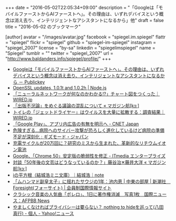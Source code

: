 +++
date = "2016-05-02T22:05:34+09:00"
description = "「Googleは「モバイルファーストからAIファーストへ」。その理由は、いずれデバイスという概念は消え去り、インテリジェントなアシスタントになるから」他"
draft = false
title = "2016-05-02 のブックマーク"

[author]
  avatar = "/images/avatar.jpg"
  facebook = "spiegel.im.spiegel"
  flattr = "spiegel"
  flickr = "spiegel"
  github = "spiegel-im-spiegel"
  instagram = "spiegel_2007"
  license = "by-sa"
  linkedin = "spiegelimspiegel"
  name = "Spiegel"
  tumblr = ""
  twitter = "spiegel_2007"
  url = "http://www.baldanders.info/spiegel/profile/"
+++

- [Googleは「モバイルファーストからAIファーストへ」。その理由は、いずれデバイスという概念は消え去り、インテリジェントなアシスタントになるから － Publickey](http://www.publickey1.jp/blog/16/googleai.html)
- [OpenSSL updates, 1.0.1t and 1.0.2h | Node.js](https://nodejs.org/en/blog/vulnerability/openssl-may-2016/)
- [「ニューラルネットワークが何なのかわかる!?」チャート図をつくった｜WIRED.jp](http://wired.jp/2016/05/02/neural-networks-got-confused/)
- [「出版不況論」をめぐる議論の混乱について « マガジン航[kɔː]](http://magazine-k.jp/2016/05/01/editors-note-12/)
- [トイレの「ジェットドライヤー」はウイルスを大量に拡散する：調査結果｜WIRED.jp](http://wired.jp/2016/05/01/more-viruses/)
- [「Google Play」、アプリ内広告の有無を明示へ - CNET Japan](http://japan.cnet.com/news/service/35082060/)
- [危険すぎる...病院へのサイバー攻撃が恐ろしく進化しているけど病院の準備不足が深刻化 : ギズモード・ジャパン](http://www.gizmodo.jp/2016/05/post_664560.html)
- [充電サイクルが20万回に？研究のミスから生まれた、革新的なリチウムイオン電池](http://irorio.jp/glycine/20160502/318199/)
- [Google、「Chrome 50」安定版の脆弱性を修正 - ITmedia エンタープライズ](http://www.itmedia.co.jp/enterprise/articles/1605/02/news036.html)
- [対談「50年後の文芸はどうなっているのか？」藤谷治✕藤井大洋 « マガジン航[kɔː]](http://magazine-k.jp/2016/05/02/literature-in-2066/)
- [iの平方根（結城浩ミニ文庫）｜結城浩｜note](https://note.mu/hyuki/n/ndb4480b6281e)
- [「ムハンマド副皇太子」に揺れたサウジの1年：池内恵 | 中東の部屋 | 新潮社　Foresight(フォーサイト) | 会員制国際情報サイト](http://www.fsight.jp/articles/-/41148)
- [クラシック音楽の人気曲「ボレロ」、1日に著作権消滅　写真1枚　国際ニュース：AFPBB News](http://www.afpbb.com/articles/-/3085833)
- [やましくなければプライバシーは要らない？ nothing to hideを巡って(八田真行) - 個人 - Yahoo!ニュース](http://bylines.news.yahoo.co.jp/hattamasayuki/20160430-00057230/)
